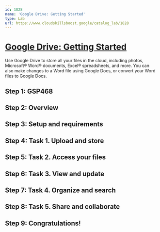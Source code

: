 ```yaml
---
id: 1828
name: 'Google Drive: Getting Started'
type: Lab
url: https://www.cloudskillsboost.google/catalog_lab/1828
---
```


# [Google Drive: Getting Started](https://www.cloudskillsboost.google/catalog_lab/1828)

Use Google Drive to store all your files in the cloud, including photos, Microsoft® Word® documents, Excel® spreadsheets, and more. You can also make changes to a Word file using Google Docs, or convert your Word files to Google Docs.

## Step 1: GSP468

## Step 2: Overview

## Step 3: Setup and requirements

## Step 4: Task 1. Upload and store

## Step 5: Task 2. Access your files

## Step 6: Task 3. View and update

## Step 7: Task 4. Organize and search

## Step 8: Task 5. Share and collaborate

## Step 9: Congratulations!
